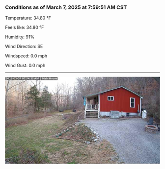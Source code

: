 ### Conditions as of March 7, 2025 at 7:59:51 AM CST 

Temperature: 34.80 &deg;F

Feels like: 34.80 &deg;F

Humidity: 91%

Wind Direction: SE

Windspeed: 0.0 mph

Wind Gust: 0.0 mph

---

<img src="./images/latest.jpeg"/>

